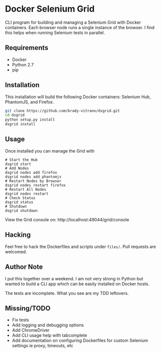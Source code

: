 # Docker Selenium Grid

CLI program for building and managing a Selenium Grid with Docker containers. Each browser node runs a single instance of the browser. I find this 
helps when running Selenium tests in parallel.

## Requirements

* Docker
* Python 2.7
* pip

## Installation

This installation will build the following Docker containers: Selenium Hub, PhantomJS, and Firefox.

```bash
git clone https://github.com/brady-vitrano/dsgrid.git
cd dsgrid
python setup.py install
dsgrid install
```

## Usage

Once installed you can manage the Grid with 

```
# Start the Hub
dsgrid start
# Add Nodes
dsgrid nodes add firefox
dsgrid nodes add phantomjs
# Restart Nodes by Browser
dsgrid nodes restart firefox
# Restart All Nodes
dsgrid nodes restart
# Check Status
dsgrid status
# Shutdown
dsgrid shutdown
```

View the Grid console on: http://localhost:49044/grid/console

## Hacking

Feel free to hack the Dockerfiles and scripts under `files/`. Pull requests are welcomed.

## Author Note

I put this together over a weekend. I am not very strong in Python but wanted to build a CLI app which can be easily
installed on Docker hosts.

The tests are incomplete. What you see are my TDD leftovers.

## Missing/TODO

* Fix tests
* Add logging and debugging options
* Add ChromeDriver
* Add CLI usage help with tabcomplete
* Add documentation on configuring Dockerfiles for custom Selenium settings ie proxy, timeouts, etc


